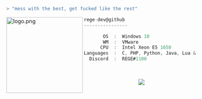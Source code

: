 ```zsh
> "mess with the best, get fucked like the rest"
```
<img align="left" src="https://raw.githubusercontent.com/ecriminal/ecriminal/main/assets/cannabis.png" alt="logo.png" width="200" /> 

```csharp
rege-dev@github
----------------

       OS  :  Windows 10
       WM  :  VMware
      CPU  :  Intel Xeon E5 1650
Languages  :  C, PHP, Python, Java, Lua & html
  Discord  :  REGE#1100
```

<p align="left">
  &nbsp; &nbsp; &nbsp; &nbsp; &nbsp;&nbsp; &nbsp; &nbsp; &nbsp; &nbsp;&nbsp; &nbsp; &nbsp; &nbsp; &nbsp; &nbsp; &nbsp; &nbsp; &nbsp; &nbsp; &nbsp;&nbsp; &nbsp; &nbsp; &nbsp; &nbsp;&nbsp; &nbsp; &nbsp; &nbsp; &nbsp;
</p>
    <p align="center">
  <img src="https://discord.c99.nl/widget/theme-4/685531043406675995.png"/>
</p>
